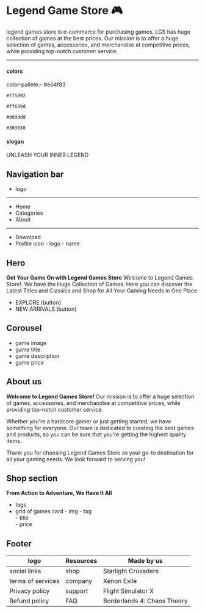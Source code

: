 # Legend Game Store 🎮
 legend games store is e-commerce for purchasing games. LGS has huge collection of games at the best prices.
 Our mission is to offer a huge selection of games, accessories, and merchandise at competitive prices, while providing top-notch customer service.

***
#### colors
color-pallete:-
    #e64f83

    #ff5892

    #ff699d

    #dddddd

    #303030

#### slogan
UNLEASH YOUR INNER LEGEND


## Navigation bar
- logo
---
- Home
- Categories
- About
---
- Download
- Profile icon 
                - logo
                - name

## Hero
**Get Your Game On with Legend Games Store**
Welcome to Legend Games Store!. We have the Huge Collection of Games.
Here you can discover the Latest Titles and Classics and
Shop for All Your Gaming Needs in One Place

- EXPLORE (button)
- NEW ARRIVALS (button)

## Corousel
- game image
- game title
- game description
- game price

## About us
**Welcome to Legend Games Store!**
Our mission is to offer a huge selection of games, accessories, and merchandise at competitive prices, while providing top-notch customer service.

Whether you're a hardcore gamer or just getting started, we have something for everyone. Our team is dedicated to curating the best games and products, so you can be sure that you're getting the highest quality items.

Thank you for choosing Legend Games Store as your go-to destination for all your gaming needs. We look forward to serving you!

## Shop section
**From Action to Adventure, We Have It All**
- tags
- grid of games card
                     - img
                     - tag   
                     - title   
                     - price   

## Footer

|    logo     | Resources |          Made by us         |
|-------------|-----------|-----------------------------|
| social links| shop | Starlight Crusaders |
| terms of services| company | Xenon Exile |
| Privacy policy | support | Flight Simulator X |
| Refund policy |  FAQ | Borderlands 4: Chaos Theory |
